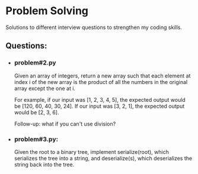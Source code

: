 # Problem Solving
Solutions to different interview questions to strengthen my coding skills.

## Questions:
- ### problem#2.py

  Given an array of integers, return a new array such that each element at index i of the new array is the product of all the numbers in the original array except the one at i.

  For example, if our input was [1, 2, 3, 4, 5], the expected output would be [120, 60, 40, 30, 24]. If our input was [3, 2, 1], the expected output would be [2, 3, 6].

  Follow-up: what if you can't use division?

- ### problem#3.py:

  Given the root to a binary tree, implement serialize(root), which serializes the tree into a string, and deserialize(s), which deserializes the string back into the tree.